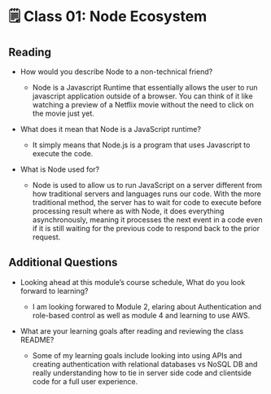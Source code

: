 # 🗒️ Class 01: Node Ecosystem

## Reading

- How would you describe Node to a non-technical friend?
  - Node is a Javascript Runtime that essentially allows the user to run javascript application outside of a browser. You can think of it like watching a preview of a Netflix movie without the need to click on the movie just yet. 

- What does it mean that Node is a JavaScript runtime?
  - It simply means that Node.js is a program that uses Javascript to execute the code. 

- What is Node used for?
  - Node is used to allow us to run JavaScript on a server different from how traditional servers and languages runs our code. With the more traditional method, the server has to wait for code to execute before processing result where as with Node, it does everything asynchronously, meaning it processes the next event in a code even if it is still waiting for the previous code to respond back to the prior request. 

## Additional Questions

- Looking ahead at this module’s course schedule, What do you look forward to learning?
  - I am looking forwared to Module 2, elaring about Authentication and role-based control as well as module 4 and learning to use AWS.

- What are your learning goals after reading and reviewing the class README?
  - Some of my learning goals include looking into using APIs and creating authentication with relational databases vs NoSQL DB and really understanding how to tie in server side code and clientside code for a full user experience.
